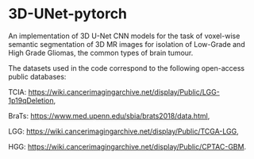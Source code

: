 # 3D-UNet-pytorch
An implementation of 3D U-Net CNN models for the task of voxel-wise semantic segmentation of 3D MR images for isolation of Low-Grade and High Grade Gliomas, the common types of brain tumour. 

The datasets used in the code correspond to the following open-access public databases: 

TCIA: https://wiki.cancerimagingarchive.net/display/Public/LGG-1p19qDeletion, 

BraTs: https://www.med.upenn.edu/sbia/brats2018/data.html, 

LGG: https://wiki.cancerimagingarchive.net/display/Public/TCGA-LGG,

HGG: https://wiki.cancerimagingarchive.net/display/Public/CPTAC-GBM.
